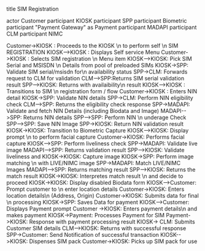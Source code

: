 title SIM Registration

actor Customer
participant KIOSK
participant SPP
participant Biometric
participant "Payment Gateway" as Payment
participant MADAPI
participant CLM
participant NIMC

Customer->KIOSK : Proceeds to the KIOSK \n     to perform self \n SIM REGISTRATION
KIOSK-->KIOSK : Displays Self service Menu
Customer->KIOSK : Selects SIM registration \n              Menu item
KIOSK-->KIOSK:      Pick SIM Serial and MSISDN \n Details from pool of preloaded SIMs
KIOSK->SPP: Validate SIM serial/msisdn for\n          availability status
SPP->CLM: Forwards request to CLM for validation
CLM-->SPP:Returns SIM serial validation result
SPP-->KIOSK: Returns with availaibility\n result
KIOSK-->KIOSK :    Transitions to SIM \n registration form / flow
Customer->KIOSK : Enters NIN detail
KIOSK->SPP: Validate NIN details
SPP->CLM: Perform NIN eligibility check
CLM-->SPP: Returns the eligibility check response
SPP->MADAPI: Validate and fetch NIN Details (including Biodata and Image)
MADAPI-->SPP: Returns NIN details
SPP-->SPP:   Perform NIN  \n underage Check
SPP-->SPP: Save NIN Image
SPP->KIOSK: Return NIN validation result
KIOSK->KIOSK: Transition to Biometric Capture
KIOSK-->KIOSK: Display prompt \n to perform facial capture
Customer->KIOSK: Performs facial capture
KIOSK-->SPP: Perform liveliness check
SPP->MADAPI: Validate live image
MADAPI-->SPP: Returns validation result
SPP-->KIOSK: Validate liveliness and
KIOSK->KIOSK: Capture image
KIOSK->SPP: Perform image matching \n with LIVE/NIMC image
SPP->MADAPI: Match LIVE/NIMC Images
MADAPI-->SPP: Returns matching result
SPP-->KIOSK: Returns the match result
KIOSK->KIOSK: Interpretes match result \n and decide to proceed
KIOSK->KIOSK: Display disabled Biodata form
KIOSK-->Customer: Prompt customer to \n enter location details
Customer->KIOSK: Enters location details\n (Address, Origin)
Customer->KIOSK: Submits data for final \n processing
KIOSK->SPP: Saves Data for payment
KIOSK-->Customer: Displays Payment prompt
Customer ->KIOSK: Enters payment details\n and makes payment
KIOSK->Payment: Processes Payment for SIM
Payment->KIOSK: Response with payment processing result
KIOSK-> CLM: Submits Customer SIM details
CLM-->KIOSK: Returns with successful response
SPP->Customer: Send Notification of successful transaction
KIOSK-->KIOSK: Dispenses SIM pack
Customer->KIOSK: Picks up SIM pack for use

